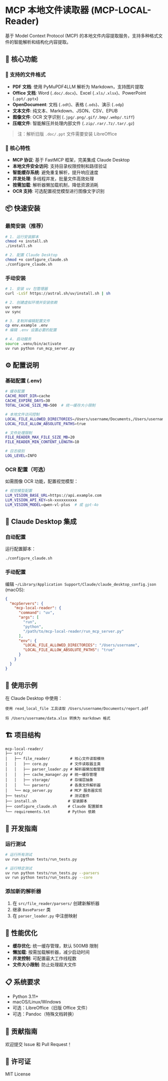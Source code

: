 # MCP 本地文件读取器 (MCP-LOCAL-Reader)

基于 Model Context Protocol (MCP) 的本地文件内容提取服务，支持多种格式文件的智能解析和结构化内容提取。

## 🚀 核心功能

### 📄 支持的文件格式

- **PDF 文档**: 使用 PyMuPDF4LLM 解析为 Markdown，支持图片提取
- **Office 文档**: Word (`.doc/.docx`)、Excel (`.xls/.xlsx`)、PowerPoint (`.ppt/.pptx`)
- **OpenDocument**: 文档 (`.odt`)、表格 (`.ods`)、演示 (`.odp`)
- **文本文件**: 纯文本、Markdown、JSON、CSV、EPUB
- **图像文件**: OCR 文字识别 (`.jpg/.png/.gif/.bmp/.webp/.tiff`)
- **压缩文件**: 智能解压并处理内部文件 (`.zip/.rar/.7z/.tar/.gz`)

> 注：解析旧版 `.doc/.ppt` 文件需要安装 LibreOffice

### 🔧 核心特性

- **MCP 协议**: 基于 FastMCP 框架，完美集成 Claude Desktop
- **本地文件安全访问**: 支持目录权限控制和路径验证
- **智能缓存系统**: 避免重复解析，提升响应速度
- **并发处理**: 多线程并发，批量文件高效处理
- **按需加载**: 解析器懒加载机制，降低资源消耗
- **OCR 支持**: 可选配置视觉模型进行图像文字识别

## 📦 快速安装

### 最简安装（推荐）

```bash
# 1. 运行安装脚本
chmod +x install.sh
./install.sh

# 2. 配置 Claude Desktop
chmod +x configure_claude.sh
./configure_claude.sh
```

### 手动安装

```bash
# 1. 安装 uv 包管理器
curl -LsSf https://astral.sh/uv/install.sh | sh

# 2. 创建虚拟环境并安装依赖
uv venv
uv sync

# 3. 复制并编辑配置文件
cp env.example .env
# 编辑 .env 设置必要的配置

# 4. 启动服务
source .venv/bin/activate
uv run python run_mcp_server.py
```

## ⚙️ 配置说明

### 基础配置 (.env)

```bash
# 缓存配置
CACHE_ROOT_DIR=cache
CACHE_EXPIRE_DAYS=30
TOTAL_CACHE_SIZE_MB=500  # 统一缓存大小限制

# 本地文件访问控制
LOCAL_FILE_ALLOWED_DIRECTORIES=/Users/username/Documents,/Users/username/Downloads
LOCAL_FILE_ALLOW_ABSOLUTE_PATHS=true

# 文件处理限制
FILE_READER_MAX_FILE_SIZE_MB=20
FILE_READER_MIN_CONTENT_LENGTH=10

# 日志级别
LOG_LEVEL=INFO
```

### OCR 配置（可选）

如需图像 OCR 功能，配置视觉模型：

```bash
# 视觉模型配置
LLM_VISION_BASE_URL=https://api.example.com
LLM_VISION_API_KEY=sk-xxxxxxxxxx
LLM_VISION_MODEL=qwen-vl-plus  # 或 gpt-4o
```

## 🔌 Claude Desktop 集成

### 自动配置

运行配置脚本：
```bash
./configure_claude.sh
```

### 手动配置

编辑 `~/Library/Application Support/Claude/claude_desktop_config.json` (macOS):

```json
{
  "mcpServers": {
    "mcp-local-reader": {
      "command": "uv",
      "args": [
        "run",
        "python",
        "/path/to/mcp-local-reader/run_mcp_server.py"
      ],
      "env": {
        "LOCAL_FILE_ALLOWED_DIRECTORIES": "/Users/username",
        "LOCAL_FILE_ALLOW_ABSOLUTE_PATHS": "true"
      }
    }
  }
}
```

## 📖 使用示例

在 Claude Desktop 中使用：

```
使用 read_local_file 工具读取 /Users/username/Documents/report.pdf

将 /Users/username/data.xlsx 转换为 markdown 格式
```

## 🏗️ 项目结构

```
mcp-local-reader/
├── src/
│   ├── file_reader/         # 核心文件读取模块
│   │   ├── core.py          # 文件读取器主类
│   │   ├── parser_loader.py # 解析器懒加载管理
│   │   ├── cache_manager.py # 统一缓存管理
│   │   ├── storage/         # 存储层抽象
│   │   └── parsers/         # 各类文件解析器
│   └── mcp_server.py        # MCP 服务器实现
├── tests/                   # 测试套件
├── install.sh              # 安装脚本
├── configure_claude.sh     # Claude 配置脚本
└── requirements.txt        # Python 依赖
```

## 🔨 开发指南

### 运行测试

```bash
# 运行所有测试
uv run python tests/run_tests.py

# 运行特定测试
uv run python tests/run_tests.py --parsers
uv run python tests/run_tests.py --core
```

### 添加新的解析器

1. 在 `src/file_reader/parsers/` 创建新解析器
2. 继承 `BaseParser` 类
3. 在 `parser_loader.py` 中注册映射

## 🚀 性能优化

- **缓存优化**: 统一缓存管理，默认 500MB 限制
- **懒加载**: 按需加载解析器，减少启动时间
- **并发控制**: 可配置最大工作线程数
- **文件大小限制**: 防止处理超大文件

## 📋 系统要求

- Python 3.11+
- macOS/Linux/Windows
- 可选：LibreOffice（旧版 Office 文件）
- 可选：Pandoc（特殊文档转换）

## 🤝 贡献指南

欢迎提交 Issue 和 Pull Request！

## 📄 许可证

MIT License